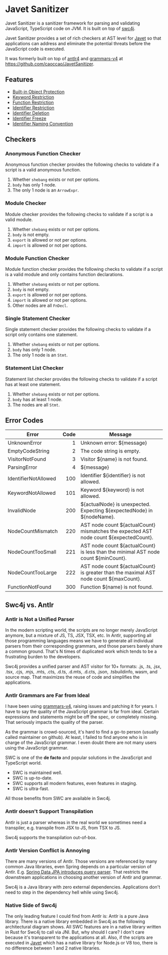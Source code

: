 # Javet Sanitizer

Javet Sanitizer is a sanitizer framework for parsing and validating JavaScript, TypeScript code on JVM. It is built on top of [swc4j](https://github.com/caoccao/swc4j).

Javet Sanitizer provides a set of rich checkers at AST level for [Javet](https://github.com/caoccao/Javet) so that applications can address and eliminate the potential threats before the JavaScript code is executed.

It was formerly built on top of [antlr4](https://github.com/antlr/antlr4) and [grammars-v4](https://github.com/antlr/grammars-v4) at https://github.com/caoccao/JavetSanitizer.

## Features

* [Built-in Object Protection](features/built_in_object_protection.md)
* [Keyword Restriction](features/keyword_restriction.md)
* [Function Restriction](features/function_restriction.md)
* [Identifier Restriction](features/identifier_restriction.md)
* [Identifier Deletion](features/identifier_deletion.md)
* [Identifier Freeze](features/identifier_freeze.md)
* [Identifier Naming Convention](features/identifier_naming_convention.md)

## Checkers

### Anonymous Function Checker

Anonymous function checker provides the following checks to validate if a script is a valid anonymous function.

1. Whether `shebang` exists or not per options.
2. `body` has only 1 node.
3. The only 1 node is an `ArrowExpr`.

### Module Checker

Module checker provides the following checks to validate if a script is a valid module.

1. Whether `shebang` exists or not per options.
2. `body` is not empty.
3. `export` is allowed or not per options.
4. `import` is allowed or not per options.

### Module Function Checker

Module function checker provides the following checks to validate if a script is a valid module and only contains function declarations.

1. Whether `shebang` exists or not per options.
2. `body` is not empty.
3. `export` is allowed or not per options.
4. `import` is allowed or not per options.
5. Other nodes are all `FnDecl`.

### Single Statement Checker

Single statement checker provides the following checks to validate if a script only contains one statement.

1. Whether `shebang` exists or not per options.
2. `body` has only 1 node.
3. The only 1 node is an `Stmt`.

### Statement List Checker

Statement list checker provides the following checks to validate if a script has at least one statement.

1. Whether `shebang` exists or not per options.
2. `body` has at least 1 node.
3. The nodes are all `Stmt`.

## Error Codes

| Error                | Code | Message                                                                                |
|----------------------|-----:|----------------------------------------------------------------------------------------|
| UnknownError         |    1 | Unknown error: ${message}                                                              |
| EmptyCodeString      |    2 | The code string is empty.                                                              |
| VisitorNotFound      |    3 | Visitor ${name} is not found.                                                          |
| ParsingError         |    4 | ${message}                                                                             |
| IdentifierNotAllowed |  100 | Identifier ${identifier} is not allowed.                                               |
| KeywordNotAllowed    |  101 | Keyword ${keyword} is not allowed.                                                     |
| InvalidNode          |  200 | ${actualNode} is unexpected. Expecting ${expectedNode} in ${nodeName}.                 |
| NodeCountMismatch    |  220 | AST node count ${actualCount} mismatches the expected AST node count ${expectedCount}. |
| NodeCountTooSmall    |  221 | AST node count ${actualCount} is less than the minimal AST node count ${minCount}.     |
| NodeCountTooLarge    |  222 | AST node count ${actualCount} is greater than the maximal AST node count ${maxCount}.  |
| FunctionNotFound     |  300 | Function ${name} is not found.                                                         |

## Swc4j vs. Antlr

### Antlr is Not a Unified Parser

In the modern scripting world, the scripts are no longer merely JavaScript anymore, but a mixture of JS, TS, JSX, TSX, etc. In Antlr, supporting all those programming languages means we have to generate all individual parsers from their corresponding grammars, and those parsers barely share a common ground. That's N times of duplicated work which tends to be a frustrating burden to the developers.

Swc4j provides a unified parser and AST visitor for 10+ formats: .js, .ts, .jsx, .tsx, .cjs, .mjs, .mts, .cts, .d.ts, .d.mts, .d.cts, .json, .tsbuildinfo, wasm, and source map. That maximizes the reuse of code and simplifies the applications.

### Antlr Grammars are Far from Ideal

I have been using [grammars-v4](https://github.com/antlr/grammars-v4), raising issues and patching it for years. I have to say the quality of the JavaScript grammar is far from ideal. Certain expressions and statements might be off the spec, or completely missing. That seriously impacts the quality of the parser.

As the grammar is crowd-sourced, it's hard to find a go-to person (usually called maintainer on github). At least, I failed to find anyone who is in charge of the JavaScript grammar. I even doubt there are not many users using the JavaScript grammar.

SWC is one of the **de facto** and popular solutions in the JavaScript and TypeScript world.

* SWC is maintained well.
* SWC is up-to-date.
* SWC supports all modern features, even features in staging.
* SWC is ultra-fast.

All those benefits from SWC are available in Swc4j.

### Antlr doesn't Support Transpilation

Antlr is just a parser whereas in the real world we sometimes need a transpiler, e.g. transpile from JSX to JS, from TSX to JS.

Swc4j supports the transpilation out-of-box.

### Antlr Version Conflict is Annoying

There are many versions of Antlr. Those versions are referenced by many common Java libraries, even Spring depends on a particular version of Antlr. E.g. [Spring Data JPA introduces query parser](https://spring.io/blog/2023/03/21/spring-data-jpa-introduces-query-parser). That restricts the downstream applications in choosing another version of Antlr and grammar.

Swc4j is a Java library with zero external dependencies. Applications don't need to step in the dependency hell while using Swc4j.

### Native Side of Swc4j

The only leading feature I could find from Antlr is: Antlr is a pure Java library. There is a native library embedded in Swc4j as the following architectural diagram shows. All SWC features are in a native library written in Rust for Swc4j to call via JNI. But, why should I care? I don't care because it's transparent to the applications at all. Also, if the scripts are executed in [Javet](https://github.com/caoccao/Javet) which has a native library for Node.js or V8 too, there is no difference between 1 and 2 native libraries.
